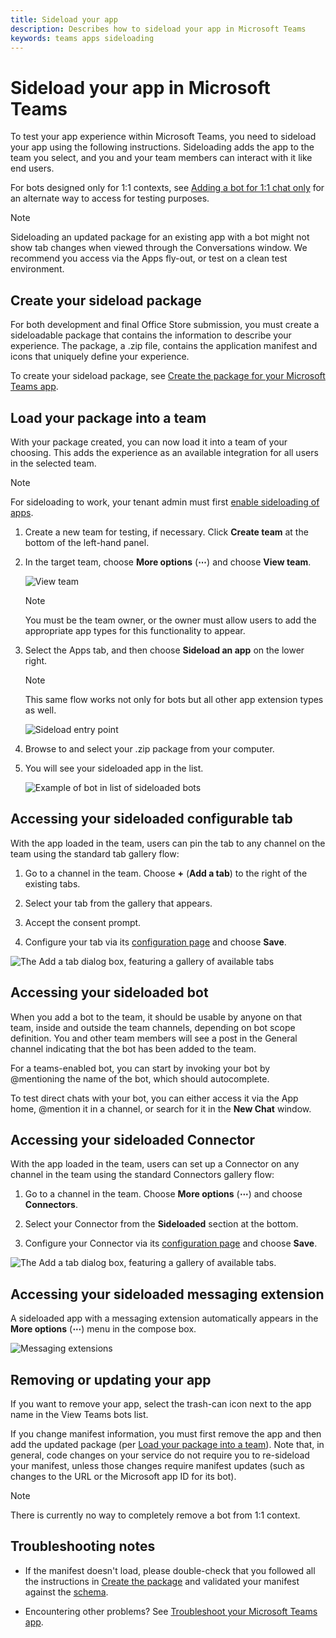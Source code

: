 ```yaml
---
title: Sideload your app
description: Describes how to sideload your app in Microsoft Teams
keywords: teams apps sideloading
---
```


# Sideload your app in Microsoft Teams

To test your app experience within Microsoft Teams, you need to sideload your app using the following instructions. Sideloading adds the app to the team you select, and you and your team members can interact with it like end users.

For bots designed only for 1:1 contexts, see [Adding a bot for 1:1 chat only](~/concepts/bots/bots-test#adding-a-bot-for-11-chat-only) for an alternate way to access for testing purposes.

> [!NOTE]
> Sideloading an updated package for an existing app with a bot might not show tab changes when viewed through the Conversations window. We recommend you access via the Apps fly-out, or test on a clean test environment.

## Create your sideload package

For both development and final Office Store submission, you must create a sideloadable package that contains the information to describe your experience. The package, a .zip file, contains the application manifest and icons that uniquely define your experience.

To create your sideload package, see [Create the package for your Microsoft Teams app](~/publishing/apps-package).

## Load your package into a team

With your package created, you can now load it into a team of your choosing. This adds the experience as an available integration for all users in the selected team.

> [!NOTE]
> For sideloading to work, your tenant admin must first [enable sideloading of apps](/microsoftteams/admin-settings).

1. Create a new team for testing, if necessary. Click **Create team** at the bottom of the left-hand panel.

2. In the target team, choose **More options** (**&#8943;**) and choose **View team**.

   ![View team](~/assets/images/tab_view_team.png)

   > [!NOTE]
   > You must be the team owner, or the owner must allow users to add the appropriate app types for this functionality to appear.

3. Select the Apps tab, and then choose **Sideload an app** on the lower right.

   > [!NOTE]
   > This same flow works not only for bots but all other app extension types as well.

   ![Sideload entry point](~/assets/images/sideloadentrypoint.png)

4. Browse to and select your .zip package from your computer.

5. You will see your sideloaded app in the list.

   ![Example of bot in list of sideloaded bots](~/assets/images/botinlist.jpg)

## Accessing your sideloaded configurable tab

With the app loaded in the team, users can pin the tab to any channel on the team using the standard tab gallery flow:

1. Go to a channel in the team. Choose **+** (**Add a tab**) to the right of the existing tabs.

2. Select your tab from the gallery that appears.

3. Accept the consent prompt.

4. Configure your tab via its [configuration page](~/concepts/tabs/tabs-configuration) and choose **Save**. 

  ![The Add a tab dialog box, featuring a gallery of available tabs](~/assets/images/tab_gallery.png)

## Accessing your sideloaded bot
 
When you add a bot to the team, it should be usable by anyone on that team, inside and outside the team channels, depending on bot scope definition. You and other team members will see a post in the General channel indicating that the bot has been added to the team.

For a teams-enabled bot, you can start by invoking your bot by @mentioning the name of the bot, which should autocomplete.

To test direct chats with your bot, you can either access it via the App home, @mention it in a channel, or search for it in the **New Chat** window.

## Accessing your sideloaded Connector

With the app loaded in the team, users can set up a Connector on any channel in the team using the standard Connectors gallery flow:

1. Go to a channel in the team. Choose **More options** (**&#8943;**) and choose **Connectors**.

2. Select your Connector from the **Sideloaded** section at the bottom.

3. Configure your Connector via its [configuration page](~/concepts/connectors) and choose **Save**. 

  ![The Add a tab dialog box, featuring a gallery of available tabs.](~/assets/images/connector_gallery.png)

## Accessing your sideloaded messaging extension

A sideloaded app with a messaging extension automatically appears in the **More options** (**&#8943;**) menu in the compose box.

![Messaging extensions](~/assets/images/compose-extensions/cesampleapp.png)

## Removing or updating your app

If you want to remove your app, select the trash-can icon next to the app name in the View Teams bots list.  

If you change manifest information, you must first remove the app and then add the updated package (per [Load your package into a team](#load-your-package-into-a-team)). Note that, in general, code changes on your service do not require you to re-sideload your manifest, unless those changes require manifest updates (such as changes to the URL or the Microsoft app ID for its bot). 

> [!NOTE]
> There is currently no way to completely remove a bot from 1:1 context.

## Troubleshooting notes

* If the manifest doesn't load, please double-check that you followed all the instructions in [Create the package](~/publishing/apps-package) and validated your manifest against the [schema](~/resources/schema/manifest-schema).

* Encountering other problems? See [Troubleshoot your Microsoft Teams app](~/troubleshoot/troubleshoot).
